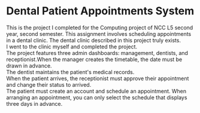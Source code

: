 <h1>Dental Patient Appointments System</h1>

This is the project I completed for the Computing project of NCC L5 second year, second semester. This assignment involves scheduling appointments in a dental clinic. 
The dental clinic described in this project truly exists.  
I went to the clinic myself and completed the project.  
The project features three admin dashboards: management, dentists, and receptionist.When the manager creates the timetable, the date must be drawn in advance.  
The dentist maintains the patient's medical records.  
When the patient arrives, the receptionist must approve their appointment and change their status to arrived.  
The patient must create an account and schedule an appointment. 
When arranging an appointment, you can only select the schedule that displays three days in advance.
